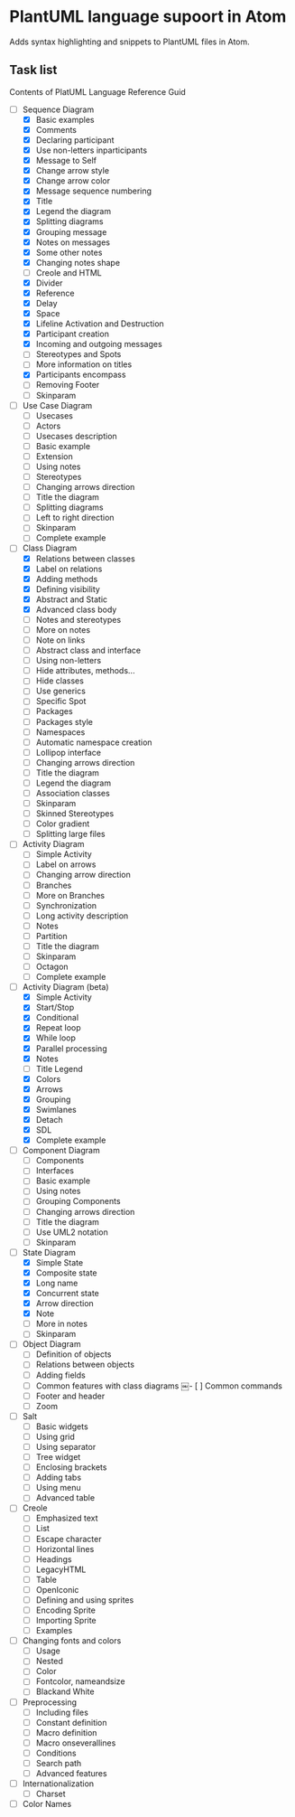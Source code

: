 # PlantUML language supoort in Atom

Adds syntax highlighting and snippets to PlantUML files in Atom.

## Task list

Contents of PlatUML Language Reference Guid

- [ ] Sequence Diagram
    - [x] Basic examples
    - [x] Comments
    - [x] Declaring participant
    - [x] Use non-letters inparticipants
    - [x] Message to Self
    - [x] Change arrow style
    - [x] Change arrow color
    - [x] Message sequence numbering
    - [x] Title
    - [x] Legend the diagram
    - [x] Splitting diagrams
    - [x] Grouping message
    - [x] Notes on messages
    - [x] Some other notes
    - [x] Changing notes shape
    - [ ] Creole and HTML
    - [x] Divider
    - [x] Reference
    - [x] Delay
    - [x] Space
    - [x] Lifeline Activation and Destruction
    - [x] Participant creation
    - [x] Incoming and outgoing messages
    - [ ] Stereotypes and Spots
    - [ ] More information on titles
    - [x] Participants encompass
    - [ ] Removing Footer
    - [ ] Skinparam
- [ ] Use Case Diagram
    - [ ] Usecases
    - [ ] Actors
    - [ ] Usecases description
    - [ ] Basic example
    - [ ] Extension
    - [ ] Using notes
    - [ ] Stereotypes
    - [ ] Changing arrows direction
    - [ ] Title the diagram
    - [ ] Splitting diagrams
    - [ ] Left to right direction
    - [ ] Skinparam
    - [ ] Complete example
- [ ] Class Diagram
    - [x] Relations between classes
    - [x] Label on relations
    - [x] Adding methods
    - [x] Defining visibility
    - [x] Abstract and Static
    - [x] Advanced class body
    - [ ] Notes and stereotypes
    - [ ] More on notes
    - [ ] Note on links
    - [ ] Abstract class and interface
    - [ ] Using non-letters
    - [ ] Hide attributes, methods...
    - [ ] Hide classes
    - [ ] Use generics
    - [ ] Specific Spot
    - [ ] Packages
    - [ ] Packages style
    - [ ] Namespaces
    - [ ] Automatic namespace creation
    - [ ] Lollipop interface
    - [ ] Changing arrows direction
    - [ ] Title the diagram
    - [ ] Legend the diagram
    - [ ] Association classes
    - [ ] Skinparam
    - [ ] Skinned Stereotypes
    - [ ] Color gradient
    - [ ] Splitting large files
- [ ] Activity Diagram
    - [ ] Simple Activity
    - [ ] Label on arrows
    - [ ] Changing arrow direction
    - [ ] Branches
    - [ ] More on Branches
    - [ ] Synchronization
    - [ ] Long activity description
    - [ ] Notes
    - [ ] Partition
    - [ ] Title the diagram
    - [ ] Skinparam
    - [ ] Octagon
    - [ ] Complete example
- [ ] Activity Diagram (beta)
    - [x] Simple Activity
    - [x] Start/Stop
    - [x] Conditional
    - [x] Repeat loop
    - [x] While loop
    - [x] Parallel processing
    - [x] Notes
    - [ ] Title Legend
    - [x] Colors
    - [x] Arrows
    - [x] Grouping
    - [x] Swimlanes
    - [x] Detach
    - [x] SDL
    - [x] Complete example
- [ ] Component Diagram
    - [ ] Components
    - [ ] Interfaces
    - [ ] Basic example
    - [ ] Using notes
    - [ ] Grouping Components
    - [ ] Changing arrows direction
    - [ ] Title the diagram
    - [ ] Use UML2 notation
    - [ ] Skinparam
- [ ] State Diagram
    - [x] Simple State
    - [x] Composite state
    - [x] Long name
    - [x] Concurrent state
    - [x] Arrow direction
    - [x] Note
    - [ ] More in notes
    - [ ] Skinparam
- [ ] Object Diagram
    - [ ] Definition of objects
    - [ ] Relations between objects
    - [ ] Adding fields
    - [ ] Common features with class diagrams
￼- [ ] Common commands
    - [ ] Footer and header
    - [ ] Zoom
- [ ] Salt
    - [ ] Basic widgets
    - [ ] Using grid
    - [ ] Using separator
    - [ ] Tree widget
    - [ ] Enclosing brackets
    - [ ] Adding tabs
    - [ ] Using menu
    - [ ] Advanced table
- [ ] Creole
    - [ ] Emphasized text
    - [ ] List
    - [ ] Escape character
    - [ ] Horizontal lines
    - [ ] Headings
    - [ ] LegacyHTML
    - [ ] Table
    - [ ] OpenIconic
    - [ ] Defining and using sprites
    - [ ] Encoding Sprite
    - [ ] Importing Sprite
    - [ ] Examples
- [ ] Changing fonts and colors
    - [ ] Usage
    - [ ] Nested
    - [ ] Color
    - [ ] Fontcolor, nameandsize
    - [ ] Blackand White
- [ ] Preprocessing
    - [ ] Including files
    - [ ] Constant definition
    - [ ] Macro definition
    - [ ] Macro onseverallines
    - [ ] Conditions
    - [ ] Search path
    - [ ] Advanced features
- [ ] Internationalization
    - [ ] Charset
- [ ] Color Names
